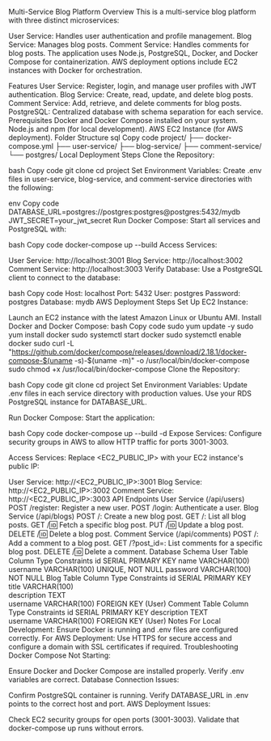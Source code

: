 Multi-Service Blog Platform
Overview
This is a multi-service blog platform with three distinct microservices:

User Service: Handles user authentication and profile management.
Blog Service: Manages blog posts.
Comment Service: Handles comments for blog posts.
The application uses Node.js, PostgreSQL, Docker, and Docker Compose for containerization. AWS deployment options include EC2 instances with Docker for orchestration.

Features
User Service:
Register, login, and manage user profiles with JWT authentication.
Blog Service:
Create, read, update, and delete blog posts.
Comment Service:
Add, retrieve, and delete comments for blog posts.
PostgreSQL: Centralized database with schema separation for each service.
Prerequisites
Docker and Docker Compose installed on your system.
Node.js and npm (for local development).
AWS EC2 Instance (for AWS deployment).
Folder Structure
sql
Copy code
project/
├── docker-compose.yml
├── user-service/
├── blog-service/
├── comment-service/
└── postgres/
Local Deployment
Steps
Clone the Repository:

bash
Copy code
git clone <repository-url>
cd project
Set Environment Variables: Create .env files in user-service, blog-service, and comment-service directories with the following:

env
Copy code
DATABASE_URL=postgres://postgres:postgres@postgres:5432/mydb
JWT_SECRET=your_jwt_secret
Run Docker Compose: Start all services and PostgreSQL with:

bash
Copy code
docker-compose up --build
Access Services:

User Service: http://localhost:3001
Blog Service: http://localhost:3002
Comment Service: http://localhost:3003
Verify Database: Use a PostgreSQL client to connect to the database:

bash
Copy code
Host: localhost
Port: 5432
User: postgres
Password: postgres
Database: mydb
AWS Deployment
Steps
Set Up EC2 Instance:

Launch an EC2 instance with the latest Amazon Linux or Ubuntu AMI.
Install Docker and Docker Compose:
bash
Copy code
sudo yum update -y
sudo yum install docker
sudo systemctl start docker
sudo systemctl enable docker
sudo curl -L "https://github.com/docker/compose/releases/download/2.18.1/docker-compose-$(uname -s)-$(uname -m)" -o /usr/local/bin/docker-compose
sudo chmod +x /usr/local/bin/docker-compose
Clone the Repository:

bash
Copy code
git clone <repository-url>
cd project
Set Environment Variables: Update .env files in each service directory with production values. Use your RDS PostgreSQL instance for DATABASE_URL.

Run Docker Compose: Start the application:

bash
Copy code
docker-compose up --build -d
Expose Services: Configure security groups in AWS to allow HTTP traffic for ports 3001-3003.

Access Services: Replace <EC2_PUBLIC_IP> with your EC2 instance's public IP:

User Service: http://<EC2_PUBLIC_IP>:3001
Blog Service: http://<EC2_PUBLIC_IP>:3002
Comment Service: http://<EC2_PUBLIC_IP>:3003
API Endpoints
User Service (/api/users)
POST /register: Register a new user.
POST /login: Authenticate a user.
Blog Service (/api/blogs)
POST /: Create a new blog post.
GET /: List all blog posts.
GET /:id: Fetch a specific blog post.
PUT /:id: Update a blog post.
DELETE /:id: Delete a blog post.
Comment Service (/api/comments)
POST /: Add a comment to a blog post.
GET /?post_id=<id>: List comments for a specific blog post.
DELETE /:id: Delete a comment.
Database Schema
User Table
Column	Type	Constraints
id	SERIAL	PRIMARY KEY
name	VARCHAR(100)	
username	VARCHAR(100)	UNIQUE, NOT NULL
password	VARCHAR(100)	NOT NULL
Blog Table
Column	Type	Constraints
id	SERIAL	PRIMARY KEY
title	VARCHAR(100)	
description	TEXT	
username	VARCHAR(100)	FOREIGN KEY (User)
Comment Table
Column	Type	Constraints
id	SERIAL	PRIMARY KEY
description	TEXT	
username	VARCHAR(100)	FOREIGN KEY (User)
Notes
For Local Development: Ensure Docker is running and .env files are configured correctly.
For AWS Deployment: Use HTTPS for secure access and configure a domain with SSL certificates if required.
Troubleshooting
Docker Compose Not Starting:

Ensure Docker and Docker Compose are installed properly.
Verify .env variables are correct.
Database Connection Issues:

Confirm PostgreSQL container is running.
Verify DATABASE_URL in .env points to the correct host and port.
AWS Deployment Issues:

Check EC2 security groups for open ports (3001-3003).
Validate that docker-compose up runs without errors.
